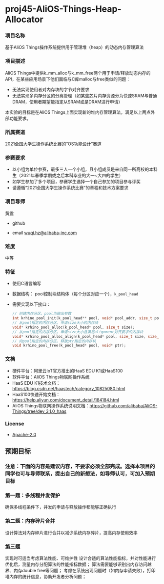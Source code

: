 # proj45-AliOS-Things-Heap-Allocator
### 项目名称
基于AliOS Things操作系统提供用于管理堆（heap）的动态内存管理算法

### 项目描述

AliOS Things中提供k_mm_alloc与k_mm_free两个用于申请/释放动态内存的API，在某些应用场景下他们面临与C库malloc与free类似的问题：

* 无法实现使用者对内存块的字节对齐要求
* 无法实现多内存分区的分离管理（如某些芯片内存资源分为快速SRAM与普通DRAM，使用者期望能指定从SRAM或是DRAM进行申请）

本实验的目标是在AliOS Things上面实现新的堆内存管理算法，满足以上两点外部功能要求。

### 所属赛道

2021全国大学生操作系统比赛的“OS功能设计”赛道



### 参赛要求

- 以小组为单位参赛，最多三人一个小组，且小组成员是来自同一所高校的本科生（2021年春季学期或之后本科毕业的大一~大四的学生）
- 如学生参加了多个项目，参赛学生选择一个自己参加的项目参与评奖
- 请遵循“2021全国大学生操作系统比赛”的章程和技术方案要求



### 项目导师

黄震

* github

* email wuqi.hz@alibaba-inc.com



### 难度

中等



### 特征

* 使用C语言编写

* 数据结构： pool控制块结构体（每个分区对应一个），`k_pool_head`

* 需要实现以下接口：

  ```c
  // 创建内存分区，pool为输出参数
  int krhino_pool_init(k_pool_head** pool, void* pool_addr, size_t pool_size);
  // 从pool指定的内存分区，申请size大小的内存块
  void* krhino_pool_alloc(k_pool_head* pool, size_t size);
  // 从pool指定的内存分区，申请size大小且满足alignment对齐要求的内存块
  void* krhino_pool_alloc_align(k_pool_head* pool, size_t size, size_t alignment);
  // 向pool指定的内存分区，释放ptr指定的内存块
  void krhino_pool_free(k_pool_head* pool, void* ptr);
  ```

  

### 文档
* 硬件平台：阿里云IoT官方推出的HaaS EDU K1或HaaS100
* 软件平台：AliOS Things物联网操作系统
* HaaS EDU K1技术文档：https://blog.csdn.net/haastech/category_10825080.html
* HaaS100快速开始文档：https://help.aliyun.com/document_detail/184184.html
* AliOS Things物联网操作系统说明文档：https://github.com/alibaba/AliOS-Things/tree/dev_3.1.0_haas

### License

* [Apache-2.0](https://opensource.org/licenses/Apache-2.0)



## 预期目标

### 注意：下面的内容是建议内容，不要求必须全部完成。选择本项目的同学也可与导师联系，提出自己的新想法，如导师认可，可加入预期目标

### 第一题：多线程并发保护
确保多线程条件下，并发的申请与释放操作都能够正确执行

### 第二题：内存碎片合并
设计算法对内存碎片进行合并以减少系统内存碎片，提高内存使用效率

### 第三题

实现时可适当考虑算法性能、可维护性
设计合适的算法性能指标，并对性能进行优化后，测量内存分配算法的性能指标数据；
算法需要能够识别出内存访问越界、内存double free等问题；
考虑在系统出现问题时（如内存申请失败），打印堆内存的统计信息，协助开发者分析问题；
